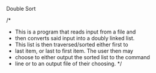 Double Sort

/*
 * This is a program that reads input from a file and
 * then converts said input into a doubly linked list. 
 * This list is then traversed/sorted either first to 
 * last item, or last to first item. The user then may 
 * choose to either output the sorted list to the command 
 * line or to an output file of their choosing.
 */
